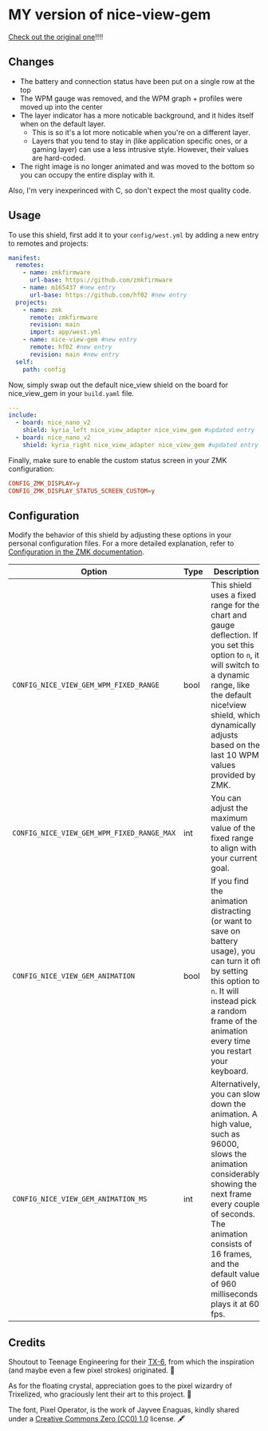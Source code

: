 # MY version of nice-view-gem

[Check out the original one](https://github.com/M165437/nice-view-gem)!!!!

## Changes

- The battery and connection status have been put on a single row at the top
- The WPM gauge was removed, and the WPM graph + profiles were moved up into the center
- The layer indicator has a more noticable background, and it hides itself when on the default layer.
  - This is so it's a lot more noticable when you're on a different layer.
  - Layers that you tend to stay in (like application specific ones, or a gaming layer) can use a less intrusive style. However, their values are hard-coded.
- The right image is no longer animated and was moved to the bottom so you can occupy the entire display with it.

Also, I'm very inexperinced with C, so don't expect the most quality code.

## Usage

To use this shield, first add it to your `config/west.yml` by adding a new entry to remotes and projects:

```yml
manifest:
  remotes:
    - name: zmkfirmware
      url-base: https://github.com/zmkfirmware
    - name: m165437 #new entry
      url-base: https://github.com/hf02 #new entry
  projects:
    - name: zmk
      remote: zmkfirmware
      revision: main
      import: app/west.yml
    - name: nice-view-gem #new entry
      remote: hf02 #new entry
      revision: main #new entry
  self:
    path: config
```

Now, simply swap out the default nice_view shield on the board for nice_view_gem in your `build.yaml` file.

```yml
---
include:
  - board: nice_nano_v2
    shield: kyria_left nice_view_adapter nice_view_gem #updated entry
  - board: nice_nano_v2
    shield: kyria_right nice_view_adapter nice_view_gem #updated entry
```

Finally, make sure to enable the custom status screen in your ZMK configuration:

```conf
CONFIG_ZMK_DISPLAY=y
CONFIG_ZMK_DISPLAY_STATUS_SCREEN_CUSTOM=y
```

## Configuration

Modify the behavior of this shield by adjusting these options in your personal configuration files. For a more detailed explanation, refer to [Configuration in the ZMK documentation](https://zmk.dev/docs/config).

| Option                                     | Type | Description                                                                                                                                                                                                                                                       | Default |
| ------------------------------------------ | ---- | ----------------------------------------------------------------------------------------------------------------------------------------------------------------------------------------------------------------------------------------------------------------- | ------- |
| `CONFIG_NICE_VIEW_GEM_WPM_FIXED_RANGE`     | bool | This shield uses a fixed range for the chart and gauge deflection. If you set this option to `n`, it will switch to a dynamic range, like the default nice!view shield, which dynamically adjusts based on the last 10 WPM values provided by ZMK.                | y       |
| `CONFIG_NICE_VIEW_GEM_WPM_FIXED_RANGE_MAX` | int  | You can adjust the maximum value of the fixed range to align with your current goal.                                                                                                                                                                              | 100     |
| `CONFIG_NICE_VIEW_GEM_ANIMATION`           | bool | If you find the animation distracting (or want to save on battery usage), you can turn it off by setting this option to `n`. It will instead pick a random frame of the animation every time you restart your keyboard.                                           | y       |
| `CONFIG_NICE_VIEW_GEM_ANIMATION_MS`        | int  | Alternatively, you can slow down the animation. A high value, such as 96000, slows the animation considerably, showing the next frame every couple of seconds. The animation consists of 16 frames, and the default value of 960 milliseconds plays it at 60 fps. | 960     |

## Credits

Shoutout to Teenage Engineering for their [TX-6](https://teenage.engineering/products/tx-6), from which the inspiration (and maybe even a few pixel strokes) originated. 😬

As for the floating crystal, appreciation goes to the pixel wizardry of Trixelized, who graciously lent their art to this project. 💎

The font, Pixel Operator, is the work of Jayvee Enaguas, kindly shared under a [Creative Commons Zero (CC0) 1.0](https://creativecommons.org/publicdomain/zero/1.0/) license. 🖋️
